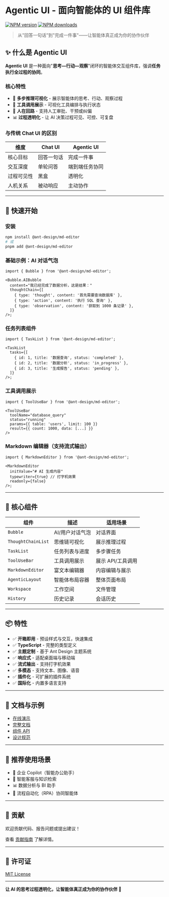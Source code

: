 # Agentic UI - 面向智能体的 UI 组件库

[![NPM version](https://img.shields.io/npm/v/@ant-design/md-editor.svg?style=flat)](https://npmjs.org/package/@ant-design/md-editor)
[![NPM downloads](http://img.shields.io/npm/dm/@ant-design/md-editor.svg?style=flat)](https://npmjs.org/package/@ant-design/md-editor)

> 从"回答一句话"到"完成一件事"——让智能体真正成为你的协作伙伴

## ✨ 什么是 Agentic UI

**Agentic UI** 是一种面向"**思考—行动—观察**"闭环的智能体交互组件库，强调**任务执行全过程的协同**。

### 核心特性

- 🤖 **多步推理可视化** - 展示智能体的思考、行动、观察过程
- 🔧 **工具调用展示** - 可视化工具编排与执行状态
- 👤 **人在回路** - 支持人工审批、干预或纠偏
- 📊 **过程透明化** - 让 AI 决策过程可见、可控、可复盘

### 与传统 Chat UI 的区别

| 维度       | Chat UI    | Agentic UI     |
| ---------- | ---------- | -------------- |
| 核心目标   | 回答一句话 | 完成一件事     |
| 交互深度   | 单轮问答   | 端到端任务协同 |
| 过程可见性 | 黑盒       | 透明化         |
| 人机关系   | 被动响应   | 主动协作       |

---

## 🚀 快速开始

### 安装

```bash
npm install @ant-design/md-editor
# 或
pnpm add @ant-design/md-editor
```

### 基础示例：AI 对话气泡

```tsx
import { Bubble } from '@ant-design/md-editor';

<Bubble.AIBubble
  content="我已经完成了数据分析，这是结果："
  thoughtChain={[
    { type: 'thought', content: '首先需要查询数据库' },
    { type: 'action', content: '执行 SQL 查询' },
    { type: 'observation', content: '获取到 1000 条记录' },
  ]}
/>;
```

### 任务列表组件

```tsx
import { TaskList } from '@ant-design/md-editor';

<TaskList
  tasks={[
    { id: 1, title: '数据查询', status: 'completed' },
    { id: 2, title: '数据分析', status: 'in_progress' },
    { id: 3, title: '生成报告', status: 'pending' },
  ]}
/>;
```

### 工具调用展示

```tsx
import { ToolUseBar } from '@ant-design/md-editor';

<ToolUseBar
  toolName="database_query"
  status="running"
  params={{ table: 'users', limit: 100 }}
  result={{ count: 1000, data: [...] }}
/>
```

### Markdown 编辑器（支持流式输出）

```tsx
import { MarkdownEditor } from '@ant-design/md-editor';

<MarkdownEditor
  initValue="# AI 生成内容"
  typewriter={true} // 打字机效果
  readonly={false}
/>;
```

---

## 🧩 核心组件

| 组件               | 描述            | 适用场景          |
| ------------------ | --------------- | ----------------- |
| `Bubble`           | AI/用户对话气泡 | 对话界面          |
| `ThoughtChainList` | 思维链可视化    | 展示推理过程      |
| `TaskList`         | 任务列表与进度  | 多步骤任务        |
| `ToolUseBar`       | 工具调用展示    | 展示 API/工具调用 |
| `MarkdownEditor`   | 富文本编辑器    | 内容编辑与展示    |
| `AgenticLayout`    | 智能体布局容器  | 整体页面布局      |
| `Workspace`        | 工作空间        | 文件管理          |
| `History`          | 历史记录        | 会话历史          |

---

## 📦 特性

- ✅ **开箱即用** - 预设样式与交互，快速集成
- ✅ **TypeScript** - 完整的类型定义
- ✅ **主题定制** - 基于 Ant Design 主题系统
- ✅ **响应式** - 适配桌面端与移动端
- ✅ **流式输出** - 支持打字机效果
- ✅ **多模态** - 支持文本、图像、语音
- ✅ **插件化** - 可扩展的插件系统
- ✅ **国际化** - 内置多语言支持

---

## 📖 文档与示例

- [在线演示](https://ant-design.github.io/md-editor/)
- [完整文档](./docs/)
- [组件 API](./docs/components/)
- [设计规范](./docs/design-system/)

---

## 🌟 推荐使用场景

- 🤖 企业 Copilot（智能办公助手）
- 💬 智能客服与知识检索
- 📊 数据分析与 BI 助手
- 🔄 流程自动化（RPA）协同智能体

---

## 🤝 贡献

欢迎贡献代码、报告问题或提出建议！

查看 [贡献指南](./CONTRIBUTING.md) 了解详情。

---

## 📄 许可证

[MIT License](./LICENSE)

---

**让 AI 的思考过程透明化，让智能体真正成为你的协作伙伴 🤖**
